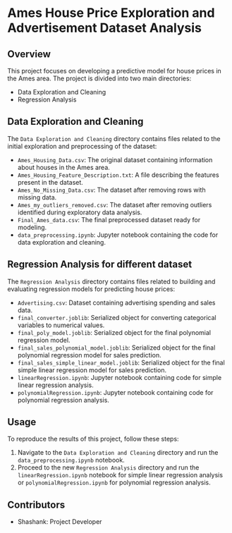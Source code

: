 # Ames House Price Exploration and Advertisement Dataset Analysis

## Overview
This project focuses on developing a predictive model for house prices in the Ames area. The project is divided into two main directories: 
- Data Exploration and Cleaning
- Regression Analysis

## Data Exploration and Cleaning
The `Data Exploration and Cleaning` directory contains files related to the initial exploration and preprocessing of the dataset:

- `Ames_Housing_Data.csv`: The original dataset containing information about houses in the Ames area.
- `Ames_Housing_Feature_Description.txt`: A file describing the features present in the dataset.
- `Ames_No_Missing_Data.csv`: The dataset after removing rows with missing data.
- `Ames_my_outliers_removed.csv`: The dataset after removing outliers identified during exploratory data analysis.
- `Final_Ames_data.csv`: The final preprocessed dataset ready for modeling.
- `data_preprocessing.ipynb`: Jupyter notebook containing the code for data exploration and cleaning.

## Regression Analysis for different dataset
The `Regression Analysis` directory contains files related to building and evaluating regression models for predicting house prices:

- `Advertising.csv`: Dataset containing advertising spending and sales data.
- `final_converter.joblib`: Serialized object for converting categorical variables to numerical values.
- `final_poly_model.joblib`: Serialized object for the final polynomial regression model.
- `final_sales_polynomial_model.joblib`: Serialized object for the final polynomial regression model for sales prediction.
- `final_sales_simple_linear_model.joblib`: Serialized object for the final simple linear regression model for sales prediction.
- `linearRegression.ipynb`: Jupyter notebook containing code for simple linear regression analysis.
- `polynomialRegression.ipynb`: Jupyter notebook containing code for polynomial regression analysis.

## Usage
To reproduce the results of this project, follow these steps:
1. Navigate to the `Data Exploration and Cleaning` directory and run the `data_preprocessing.ipynb` notebook.
2. Proceed to the new `Regression Analysis` directory and run the `linearRegression.ipynb` notebook for simple linear regression analysis or `polynomialRegression.ipynb` for polynomial regression analysis.

## Contributors
- Shashank: Project Developer
